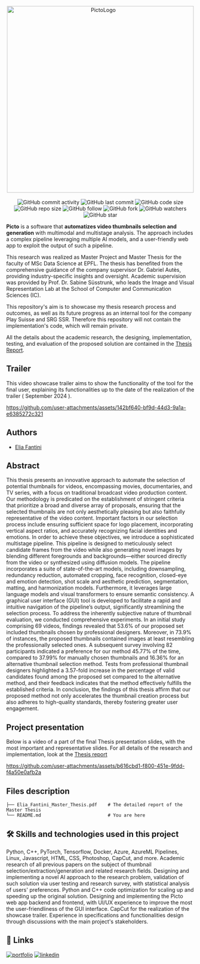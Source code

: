 <p align="center">
  <img width="500" alt="PictoLogo" src="https://github.com/user-attachments/assets/178e0373-7d9b-4dc0-8a50-55afba75d8ab">
  </br>
  </br>
  <img alt="GitHub commit activity" src="https://img.shields.io/github/commit-activity/y/EliaFantini/PICTO-Automating-Video-Thumbnails-Selection">
  <img alt="GitHub last commit" src="https://img.shields.io/github/last-commit/EliaFantini/PICTO-Automating-Video-Thumbnails-Selection">
  <img alt="GitHub code size" src="https://img.shields.io/github/languages/code-size/EliaFantini/PICTO-Automating-Video-Thumbnails-Selection">
  <img alt="GitHub repo size" src="https://img.shields.io/github/repo-size/EliaFantini/PICTO-Automating-Video-Thumbnails-Selection">
  <img alt="GitHub follow" src="https://img.shields.io/github/followers/EliaFantini?label=Follow">
  <img alt="GitHub fork" src="https://img.shields.io/github/forks/EliaFantini/PICTO-Automating-Video-Thumbnails-Selection?label=Fork">
  <img alt="GitHub watchers" src="https://img.shields.io/github/watchers/EliaFantini/PICTO-Automating-Video-Thumbnails-Selection?label=Watch">
  <img alt="GitHub star" src="https://img.shields.io/github/stars/EliaFantini/PICTO-Automating-Video-Thumbnails-Selection?style=social">
</p>

**Picto** is a software that **automatizes video thumbnails selection and
generation** with multimodal and multistage analysis. The approach includes a complex pipeline leveraging multiple AI models, and a user-friendly web app to exploit the output of such a pipeline. 

This research was realized as Master Project and Master Thesis for the faculty of MSc Data Science at EPFL. The thesis has benefited from the comprehensive guidance of the company supervisor Dr. Gabriel Autès, providing industry-specific insights and oversight. Academic supervision was provided by Prof. Dr. Sabine Süsstrunk, who leads the Image and Visual Representation
Lab at the School of Computer and Communication Sciences (IC).

This repository's aim is to showcase my thesis research process and outcomes, as well as its future progress as an internal tool for the company Play Suisse and SRG SSR. Therefore this repository will not contain the implementation's code, which will remain private.

All the details about the academic research, the designing, implementation, testing, and evaluation of the proposed solution are contained in the [Thesis Report](https://github.com/EliaFantini/PICTO-Automating-Video-Thumbnails-Selection/blob/main/Elia_Fantini_Master_Thesis.pdf).

## Trailer
This video showcase trailer aims to show the functionality of the tool for the final user, explaining its functionalities up to the date of the realization of the trailer ( September 2024 ).

https://github.com/user-attachments/assets/142bf640-bf9d-44d3-9a1a-e6385272c321

## Authors
- [Elia Fantini](https://github.com/EliaFantini)
## Abstract

This thesis presents an innovative approach to automate the selection of potential thumbnails for videos, encompassing movies, documentaries, and TV series, with a focus on traditional broadcast video production content. Our methodology is predicated on the establishment of stringent criteria that prioritize a broad and diverse array of proposals, ensuring that the selected thumbnails are not only aesthetically pleasing but also faithfully representative of the video content. Important factors in our selection process include ensuring sufficient space for logo placement, incorporating vertical aspect ratios, and accurately recognizing facial identities and emotions. In order to achieve these 
 objectives, we introduce a sophisticated multistage pipeline. This pipeline is designed to meticulously select candidate frames from the video while also generating novel images by blending different foregrounds and backgrounds—either sourced directly from the video or synthesized using diffusion models. The pipeline incorporates a suite of state-of-the-art models, including downsampling, redundancy reduction, automated cropping, face recognition, closed-eye and emotion detection, shot scale and aesthetic prediction, segmentation, matting, and harmonization models. Furthermore, it leverages large language models and visual transformers to ensure semantic consistency. A graphical user interface (GUI) tool is developed to facilitate a rapid and intuitive navigation of the pipeline’s output, significantly streamlining the selection process. To address the inherently subjective nature of thumbnail evaluation, we conducted comprehensive experiments. In an initial study comprising 69 videos, findings revealed that 53.6% of our proposed set included thumbnails chosen by professional designers. Moreover, in 73.9% of instances, the proposed thumbnails contained images at least resembling the professionally selected ones. A subsequent survey involving 82 participants indicated a preference for our method 45.77% of the time, compared to 37.99% for manually chosen thumbnails and  16.36% for an alternative thumbnail selection method. Tests from professional thumbnail designers highlighted a 3.57-fold increase in the percentage of valid candidates found among the proposed set compared to the alternative method, and their feedback indicates that the method effectively fulfills the established criteria. In conclusion, the findings of this thesis affirm that our proposed method not only accelerates the thumbnail creation process but also adheres to high-quality standards, thereby fostering greater user engagement.


## Project presentation

Below is a video of a part of the final Thesis presentation slides, with the most important and representative slides. For all details of the research and implementation, look at the [Thesis report](https://github.com/EliaFantini/PICTO-Automating-Video-Thumbnails-Selection/blob/main/Elia_Fantini_Master_Thesis.pdf)

https://github.com/user-attachments/assets/b616cbd1-f800-451e-9fdd-f4a50e0afb2a

## Files description

```
├── Elia_Fantini_Master_Thesis.pdf    # The detailed report of the Master Thesis 
└── README.md                         # You are here
```


## 🛠 Skills and technologies used in this project

Python, C++, PyTorch, Tensorflow, Docker, Azure, AzureML Pipelines, Linux, Javascript, HTML, CSS, Photoshop, CapCut, and more. Academic research of all previous papers on the subject of thumbnail selection/extraction/generation and related research fields. Designing and implementing a novel AI approach to the research problem, validation of such solution via user testing and research survey, with statistical analysis of users' preferences. Python and C++ code optimization for scaling up and speeding up the original solution.  Designing and implementing the Picto web app backend and frontend, with UI/UX experience to improve the most the user-friendliness of the GUI interface. CapCut for the realization of the showcase trailer. Experience in specifications and functionalities design through discussions with the main project's stakeholders.

## 🔗 Links
[![portfolio](https://img.shields.io/badge/my_portfolio-000?style=for-the-badge&logo=ko-fi&logoColor=white)](https://eliafantini.github.io/Portfolio/)
[![linkedin](https://img.shields.io/badge/linkedin-0A66C2?style=for-the-badge&logo=linkedin&logoColor=white)](https://www.linkedin.com/in/-elia-fantini/)
